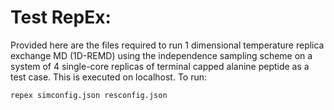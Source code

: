 # Test RepEx:

Provided here are the files required to run 1 dimensional temperature replica exchange MD (1D-REMD) using the independence sampling scheme on a system of 4 single-core replicas of terminal capped alanine peptide as a test case. This is executed on localhost.
To run:

```
repex simconfig.json resconfig.json
```
